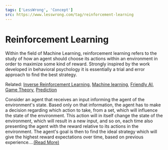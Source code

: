```yaml
---
tags: ['LessWrong', 'Concept']
src: https://www.lesswrong.com/tag/reinforcement-learning
---
```


# Reinforcement Learning
Within the field of Machine Learning, reinforcement learning refers to the study of how an agent should choose its actions within an environment in order to maximize some kind of reward. Strongly inspired by the work developed in behavioral psychology it is essentially a trial and error approach to find the best strategy.

Related: [Inverse Reinforcement Learning](/tag/inverse-reinforcement-learning), [Machine learning](https://www.lesswrong.com/tag/machine-learning), [Friendly AI](https://wiki.lesswrong.com/wiki/Friendly_AI), [Game Theory](https://www.lesswrong.com/tag/game-theory), [Prediction](https://www.lesswrong.com/tag/forecasting-and-prediction)

Consider an agent that receives an input informing the agent of the environment's state. Based only on that information, the agent has to make a decision regarding which action to take, from a set, which will influence the state of the environment. This action will in itself change the state of the environment, which will result in a new input, and so on, each time also presenting the agent with the reward relative to its actions in the environment. The agent's goal is then to find the ideal strategy which will give the highest reward expectations over time, based on previous experience....[(Read More)]()

